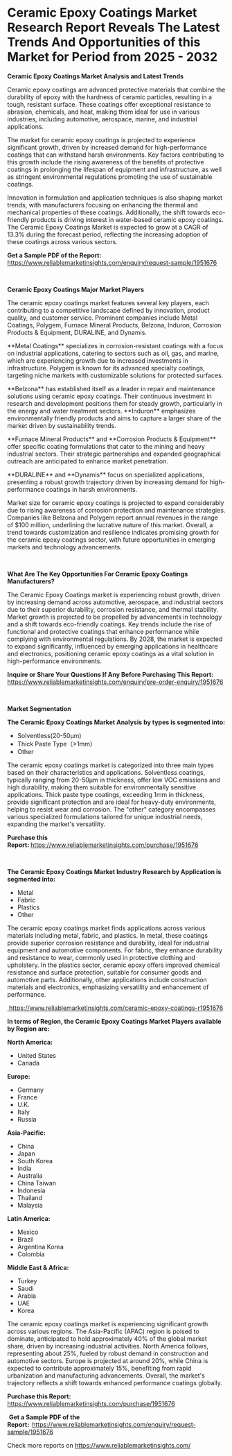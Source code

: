 <p><h1>Ceramic Epoxy Coatings Market Research Report Reveals The Latest Trends And Opportunities of this Market for Period from 2025 - 2032</h1></p><p><strong>Ceramic Epoxy Coatings Market Analysis and Latest Trends</strong></p>
<p><p>Ceramic epoxy coatings are advanced protective materials that combine the durability of epoxy with the hardness of ceramic particles, resulting in a tough, resistant surface. These coatings offer exceptional resistance to abrasion, chemicals, and heat, making them ideal for use in various industries, including automotive, aerospace, marine, and industrial applications. </p><p>The market for ceramic epoxy coatings is projected to experience significant growth, driven by increased demand for high-performance coatings that can withstand harsh environments. Key factors contributing to this growth include the rising awareness of the benefits of protective coatings in prolonging the lifespan of equipment and infrastructure, as well as stringent environmental regulations promoting the use of sustainable coatings.</p><p>Innovation in formulation and application techniques is also shaping market trends, with manufacturers focusing on enhancing the thermal and mechanical properties of these coatings. Additionally, the shift towards eco-friendly products is driving interest in water-based ceramic epoxy coatings. The Ceramic Epoxy Coatings Market is expected to grow at a CAGR of 13.3% during the forecast period, reflecting the increasing adoption of these coatings across various sectors.</p></p>
<p><strong>Get a Sample PDF of the Report:&nbsp;</strong> <a href="https://www.reliablemarketinsights.com/enquiry/request-sample/1951676?utm_campaign=3290&utm_medium=2&utm_source=Github&utm_content=ia&utm_term=02042025&utm_id=ceramic-epoxy-coatings">https://www.reliablemarketinsights.com/enquiry/request-sample/1951676</a></p>
<p>&nbsp;</p>
<p><strong>Ceramic Epoxy Coatings Major Market Players</strong></p>
<p><p>The ceramic epoxy coatings market features several key players, each contributing to a competitive landscape defined by innovation, product quality, and customer service. Prominent companies include Metal Coatings, Polygem, Furnace Mineral Products, Belzona, Induron, Corrosion Products & Equipment, DURALINE, and Dynamis.</p><p>**Metal Coatings** specializes in corrosion-resistant coatings with a focus on industrial applications, catering to sectors such as oil, gas, and marine, which are experiencing growth due to increased investments in infrastructure. Polygem is known for its advanced specialty coatings, targeting niche markets with customizable solutions for protected surfaces.</p><p>**Belzona** has established itself as a leader in repair and maintenance solutions using ceramic epoxy coatings. Their continuous investment in research and development positions them for steady growth, particularly in the energy and water treatment sectors. **Induron** emphasizes environmentally friendly products and aims to capture a larger share of the market driven by sustainability trends.</p><p>**Furnace Mineral Products** and **Corrosion Products & Equipment** offer specific coating formulations that cater to the mining and heavy industrial sectors. Their strategic partnerships and expanded geographical outreach are anticipated to enhance market penetration.</p><p>**DURALINE** and **Dynamis** focus on specialized applications, presenting a robust growth trajectory driven by increasing demand for high-performance coatings in harsh environments.</p><p>Market size for ceramic epoxy coatings is projected to expand considerably due to rising awareness of corrosion protection and maintenance strategies. Companies like Belzona and Polygem report annual revenues in the range of $100 million, underlining the lucrative nature of this market. Overall, a trend towards customization and resilience indicates promising growth for the ceramic epoxy coatings sector, with future opportunities in emerging markets and technology advancements.</p></p>
<p>&nbsp;</p>
<p><strong>What Are The Key Opportunities For Ceramic Epoxy Coatings Manufacturers?</strong></p>
<p><p>The Ceramic Epoxy Coatings market is experiencing robust growth, driven by increasing demand across automotive, aerospace, and industrial sectors due to their superior durability, corrosion resistance, and thermal stability. Market growth is projected to be propelled by advancements in technology and a shift towards eco-friendly coatings. Key trends include the rise of functional and protective coatings that enhance performance while complying with environmental regulations. By 2028, the market is expected to expand significantly, influenced by emerging applications in healthcare and electronics, positioning ceramic epoxy coatings as a vital solution in high-performance environments.</p></p>
<p><strong>Inquire or Share Your Questions If Any Before Purchasing This Report:</strong> <a href="https://www.reliablemarketinsights.com/enquiry/pre-order-enquiry/1951676?utm_campaign=3290&utm_medium=2&utm_source=Github&utm_content=ia&utm_term=02042025&utm_id=ceramic-epoxy-coatings">https://www.reliablemarketinsights.com/enquiry/pre-order-enquiry/1951676</a></p>
<p>&nbsp;</p>
<p><strong>Market Segmentation</strong></p>
<p><strong>The Ceramic Epoxy Coatings Market Analysis by types is segmented into:</strong></p>
<p><ul><li>Solventless(20-50µm)</li><li>Thick Paste Type（>1mm）</li><li>Other</li></ul></p>
<p><p>The ceramic epoxy coatings market is categorized into three main types based on their characteristics and applications. Solventless coatings, typically ranging from 20-50µm in thickness, offer low VOC emissions and high durability, making them suitable for environmentally sensitive applications. Thick paste type coatings, exceeding 1mm in thickness, provide significant protection and are ideal for heavy-duty environments, helping to resist wear and corrosion. The "other" category encompasses various specialized formulations tailored for unique industrial needs, expanding the market's versatility.</p></p>
<p><strong>Purchase this Report:&nbsp;</strong><a href="https://www.reliablemarketinsights.com/purchase/1951676?utm_campaign=3290&utm_medium=2&utm_source=Github&utm_content=ia&utm_term=02042025&utm_id=ceramic-epoxy-coatings">https://www.reliablemarketinsights.com/purchase/1951676</a></p>
<p>&nbsp;</p>
<p><strong>The Ceramic Epoxy Coatings Market Industry Research by Application is segmented into:</strong></p>
<p><ul><li>Metal</li><li>Fabric</li><li>Plastics</li><li>Other</li></ul></p>
<p><p>The ceramic epoxy coatings market finds applications across various materials including metal, fabric, and plastics. In metal, these coatings provide superior corrosion resistance and durability, ideal for industrial equipment and automotive components. For fabric, they enhance durability and resistance to wear, commonly used in protective clothing and upholstery. In the plastics sector, ceramic epoxy offers improved chemical resistance and surface protection, suitable for consumer goods and automotive parts. Additionally, other applications include construction materials and electronics, emphasizing versatility and enhancement of performance.</p></p>
<p><a href="https://www.reliablemarketinsights.com/ceramic-epoxy-coatings-r1951676?utm_campaign=3290&utm_medium=2&utm_source=Github&utm_content=ia&utm_term=02042025&utm_id=ceramic-epoxy-coatings">&nbsp;https://www.reliablemarketinsights.com/ceramic-epoxy-coatings-r1951676</a></p>
<p><strong>In terms of Region, the Ceramic Epoxy Coatings Market Players available by Region are:</strong></p>
<p>
    <p> <strong> North America: </strong>
        <ul>
            <li>United States</li>
            <li>Canada</li>
        </ul>
        </p> 
    <p> <strong> Europe: </strong>
        <ul>
            <li>Germany</li>
            <li>France</li>
            <li>U.K.</li>
            <li>Italy</li>
            <li>Russia</li>
        </ul>
        </p> 
    <p> <strong> Asia-Pacific: </strong>
        <ul>
            <li>China</li>
            <li>Japan</li>
            <li>South Korea</li>
            <li>India</li>
            <li>Australia</li>
            <li>China Taiwan</li>
            <li>Indonesia</li>
            <li>Thailand</li>
            <li>Malaysia</li>
        </ul>
        </p> 
    <p> <strong> Latin America: </strong>
        <ul>
            <li>Mexico</li>
            <li>Brazil</li>
            <li>Argentina Korea</li>
            <li>Colombia</li>
        </ul>
        </p> 
    <p> <strong> Middle East & Africa: </strong>
        <ul>
            <li>Turkey</li>
            <li>Saudi</li>
            <li>Arabia</li>
            <li>UAE</li>
            <li>Korea</li>
        </ul>
    </p>
    </p>
<p><p>The ceramic epoxy coatings market is experiencing significant growth across various regions. The Asia-Pacific (APAC) region is poised to dominate, anticipated to hold approximately 40% of the global market share, driven by increasing industrial activities. North America follows, representing about 25%, fueled by robust demand in construction and automotive sectors. Europe is projected at around 20%, while China is expected to contribute approximately 15%, benefiting from rapid urbanization and manufacturing advancements. Overall, the market's trajectory reflects a shift towards enhanced performance coatings globally.</p></p>
<p><strong>Purchase this Report: </strong><a href="https://www.reliablemarketinsights.com/purchase/1951676?utm_campaign=3290&utm_medium=2&utm_source=Github&utm_content=ia&utm_term=02042025&utm_id=ceramic-epoxy-coatings">https://www.reliablemarketinsights.com/purchase/1951676</a></p>
<p>&nbsp;<strong>Get a Sample PDF of the Report:&nbsp;&nbsp;</strong><a href="https://www.reliablemarketinsights.com/enquiry/request-sample/1951676?utm_campaign=3290&utm_medium=2&utm_source=Github&utm_content=ia&utm_term=02042025&utm_id=ceramic-epoxy-coatings">https://www.reliablemarketinsights.com/enquiry/request-sample/1951676</a></p>
<p><strong></strong></p>
<p>Check more reports on <a href="https://www.reliablemarketinsights.com/?utm_campaign=3290&utm_medium=2&utm_source=Github&utm_content=ia&utm_term=02042025&utm_id=ceramic-epoxy-coatings">https://www.reliablemarketinsights.com/</a></p>